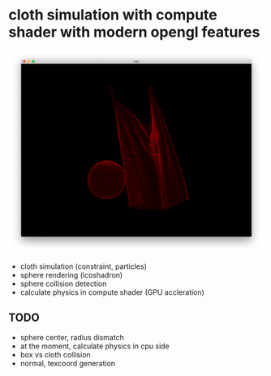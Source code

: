# cloth simulation with compute shader with modern opengl features

![capture](./capture.png)

- cloth simulation (constraint, particles)
- sphere rendering (icoshadron)
- sphere collision detection
- calculate physics in compute shader (GPU accleration)

## TODO

- sphere center, radius dismatch
- at the moment, calculate physics in cpu side
- box vs cloth collision
- normal, texcoord generation